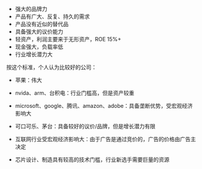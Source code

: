 - 强大的品牌力
- 产品有广大、反复、持久的需求
- 产品没有近似的替代品
- 具备强大的议价能力
- 轻资产，利润主要来于无形资产，ROE 15%+
- 现金强大，负载率低
- 行业增长潜力大


按这个标准，个人认为比较好的公司：
- 苹果：伟大
- nvida、arm、台积电：行业门槛高，但是资产较重
- microsoft、google、腾讯、amazon、adobe：具备垄断优势，受宏观经济影响大
- 可口可乐、茅台：具备较好的议价/品牌，但是增长潜力有限


- 互联网行业受宏观经济影响大：由于广告是通过竞价的，广告的价格由广告主决定
- 芯片设计、制造具有较高的技术门槛，行业新选手需要巨量的资源